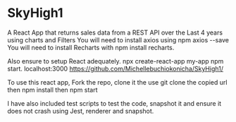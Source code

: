 # SkyHigh1
A React App that returns sales data from a REST API over the Last 4 years using charts and Filters
You will need to install axios using npm axios --save
You will need to install Recharts with npm install recharts.

Also ensure to setup React adequately. 
npx create-react-app my-app
npm start.
localhost:3000
https://github.com/Michellebuchiokonicha/SkyHigh1/


To use this react app,
Fork the repo,
clone it
the use git clone the copied url
then npm install
then npm start

I have also included test scripts to test the code, snapshot it and ensure it does not crash using Jest, renderer and snapshot.


